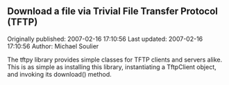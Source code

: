 ## Download a file via Trivial File Transfer Protocol (TFTP)

Originally published: 2007-02-16 17:10:56
Last updated: 2007-02-16 17:10:56
Author: Michael Soulier

The tftpy library provides simple classes for TFTP clients and servers alike. This is as simple as installing this library, instantiating a TftpClient object, and invoking its download() method.